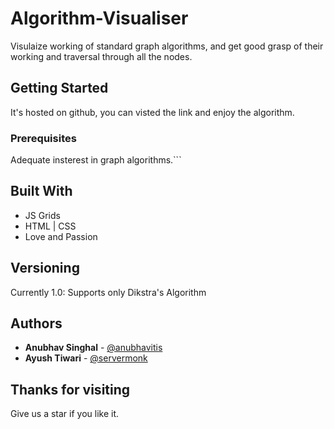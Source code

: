 # Algorithm-Visualiser

Visulaize working of standard graph algorithms, and get good grasp of their working and traversal through all the nodes.

## Getting Started

It's hosted on github, you can visted the link and enjoy the algorithm.

### Prerequisites

Adequate insterest in graph algorithms.```

## Built With

* JS Grids
* HTML | CSS
* Love and Passion

## Versioning

Currently 1.0: Supports only Dikstra's Algorithm

## Authors

* **Anubhav Singhal** - [@anubhavitis](https://github.com/anubhavitis)
* **Ayush Tiwari** - [@servermonk](https://github.com/servermonk)

## Thanks for visiting

Give us a star if you like it.
